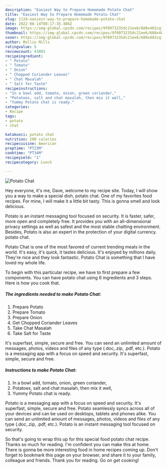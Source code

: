 ```yaml
---
description: "Easiest Way to Prepare Homemade Potato Chat"
title: "Easiest Way to Prepare Homemade Potato Chat"
slug: 1119-easiest-way-to-prepare-homemade-potato-chat
date: 2022-08-14T08:17:35.486Z
image: https://img-global.cpcdn.com/recipes/9f0973235dc21ee6/680x482cq70/potato-chat-recipe-main-photo.jpg
thumbnail: https://img-global.cpcdn.com/recipes/9f0973235dc21ee6/680x482cq70/potato-chat-recipe-main-photo.jpg
cover: https://img-global.cpcdn.com/recipes/9f0973235dc21ee6/680x482cq70/potato-chat-recipe-main-photo.jpg
author: Mollie Mills
ratingvalue: 5
reviewcount: 43801
recipeingredient:
- " Potato"
- " Tomato"
- " Onion"
- " Chopped Coriander Leaves"
- " Chat Masalah"
- " Salt for Taste"
recipeinstructions:
- "In a bowl add, tomato, onion, green coriander,"
- "Potatoes, salt and chat masalah, then mix it well,"
- "Yummy Potato chat is ready."
categories:
- Recipe
tags:
- potato
- chat

katakunci: potato chat 
nutrition: 290 calories
recipecuisine: American
preptime: "PT23M"
cooktime: "PT34M"
recipeyield: "1"
recipecategory: Lunch

---
```



![Potato Chat](https://img-global.cpcdn.com/recipes/9f0973235dc21ee6/680x482cq70/potato-chat-recipe-main-photo.jpg)

Hey everyone, it's me, Dave, welcome to my recipe site. Today, I will show you a way to make a special dish, potato chat. One of my favorites food recipes. For mine, I will make it a little bit tasty. This is gonna smell and look delicious.

Potato is an instant messaging tool focused on security. It is faster, safer, more open and completely free. It provides you with an all-dimensional privacy settings as well as safest and the most stable chatting environment. Besides, Potato is also an expert in the protection of your digital currency. potato chat.

Potato Chat is one of the most favored of current trending meals in the world. It's easy, it's quick, it tastes delicious. It's enjoyed by millions daily. They're nice and they look fantastic. Potato Chat is something that I have loved my whole life.


To begin with this particular recipe, we have to first prepare a few components. You can have potato chat using 6 ingredients and 3 steps. Here is how you cook that.

<!--inarticleads1-->

##### The ingredients needed to make Potato Chat:

1. Prepare  Potato
1. Prepare  Tomato
1. Prepare  Onion
1. Get  Chopped Coriander Leaves
1. Take  Chat Masalah
1. Take  Salt for Taste


It&#39;s superfast, simple, secure and free. You can send an unlimited amount of messages, photos, videos and files of any type (.doc,.zip, .pdf, etc.). Potato is a messaging app with a focus on speed and security. It&#39;s superfast, simple, secure and free. 

<!--inarticleads2-->

##### Instructions to make Potato Chat:

1. In a bowl add, tomato, onion, green coriander,
1. Potatoes, salt and chat masalah, then mix it well,
1. Yummy Potato chat is ready.


Potato is a messaging app with a focus on speed and security. It&#39;s superfast, simple, secure and free. Potato seamlessly syncs across all of your devices and can be used on desktops, tablets and phones alike. You can send an unlimited amount of messages, photos, videos and files of any type (.doc,.zip, .pdf, etc.). Potato is an instant messaging tool focused on security. 

So that's going to wrap this up for this special food potato chat recipe. Thanks so much for reading. I'm confident you can make this at home. There is gonna be more interesting food in home recipes coming up. Don't forget to bookmark this page on your browser, and share it to your family, colleague and friends. Thank you for reading. Go on get cooking!
